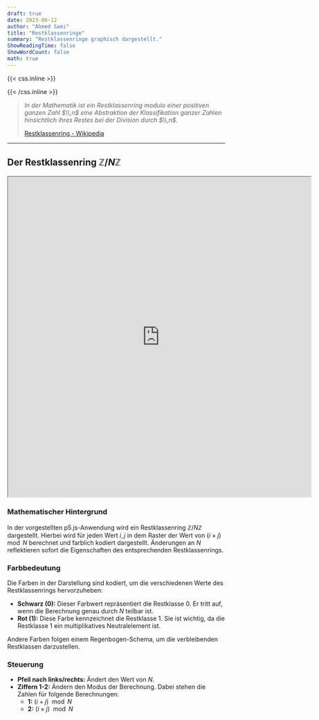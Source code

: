 ```yaml
---
draft: true
date: 2023-06-12
author: "Ahmed Sami"
title: "Restklassenringe"
summary: "Restklassenringe graphisch dargestellt."
ShowReadingTime: false
ShowWordCount: false
math: true
---
```


{{< css.inline >}}

<style>
    @media screen and (max-width:600px) {
        .katex {font-size: 1.2rem;}
    }
    #midbox {background: var(--code-bg); padding: 1px;}
    #midbox blockquote {border: 4px solid var(--tertiary);border-top: 0;border-bottom: 0;}
    #sm-tb table,#sm-tb thead,#sm-tb tbody,#sm-tb th,#sm-tb td,#sm-tb tr{display: block;overflow: hidden;}
    #sm-tb thead tr{position: absolute;top: -9999px;left: -9999px;}
    #sm-tb tr {border: 2px solid var(--border);border-bottom: 0; margin-bottom: 12px}
    #sm-tb td {
        border: none;
        border-bottom: 2px solid var(--border);
        position: relative;
        padding: 12px 12px 12px 36%;
        white-space: normal;
        text-align:center;
        font-size: 1.05rem;
    }
    #sm-tb td:before {
        position: absolute;
        top: 50%;
        transform: translate(0, -50%);
        left: 9px;
        width: 20%;
        white-space: nowrap;
        text-align:center;
        font-size: 1.05rem;
        font-weight: bold;
    }
    #sm-tb td:before {content: attr(data-title);}
    #app {width: 700px; height: 740px;}
</style>

{{< /css.inline >}}

> _In der Mathematik ist ein Restklassenring modulo einer positiven ganzen Zahl $\\,n$ eine Abstraktion der Klassifikation ganzer Zahlen hinsichtlich ihres Restes bei der Division durch $\\,n$._
>
> [Restklassenring - Wikipedia](https://de.wikipedia.org/wiki/Restklassenring)

---

## Der Restklassenring $\mathbb{Z} / N\mathbb{Z}$

<iframe id="app" src="https://editor.p5js.org/tautastic/full/OE7lP-e05"></iframe>

### Mathematischer Hintergrund

In der vorgestellten p5.js-Anwendung wird ein Restklassenring $\mathbb{Z} / N\mathbb{Z}$ dargestellt. Hierbei wird für jeden Wert $i, j$ in dem Raster der Wert von $(i \times j) \mod N$ berechnet und farblich kodiert dargestellt. Änderungen an $N$ reflektieren sofort die Eigenschaften des entsprechenden Restklassenrings.

### Farbbedeutung

Die Farben in der Darstellung sind kodiert, um die verschiedenen Werte des Restklassenrings hervorzuheben:

- **Schwarz (0):** Dieser Farbwert repräsentiert die Restklasse 0. Er tritt auf, wenn die Berechnung genau durch $N$ teilbar ist.
- **Rot (1):** Diese Farbe kennzeichnet die Restklasse 1. Sie ist wichtig, da die Restklasse 1 ein multiplikatives Neutralelement ist.

Andere Farben folgen einem Regenbogen-Schema, um die verbleibenden Restklassen darzustellen.

### Steuerung

- **Pfeil nach links/rechts:** Ändert den Wert von $N$.
- **Ziffern 1-2:** Ändern den Modus der Berechnung. Dabei stehen die Zahlen für folgende Berechnungen:
  - **1:** $(i + j) \mod N$
  - **2:** $(i \times j) \mod N$
